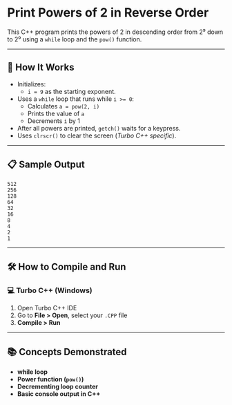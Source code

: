 # Print Powers of 2 in Reverse Order

This C++ program prints the powers of 2 in descending order from 2⁹ down to 2⁰ using a `while` loop and the `pow()` function.

---

## 🚀 How It Works

- Initializes:
  - `i = 9` as the starting exponent.
- Uses a `while` loop that runs while `i >= 0`:
  - Calculates `a = pow(2, i)`
  - Prints the value of `a`
  - Decrements `i` by 1
- After all powers are printed, `getch()` waits for a keypress.
- Uses `clrscr()` to clear the screen (*Turbo C++ specific*).

---

## 📋 Sample Output

```
512
256
128
64
32
16
8
4
2
1
```

---

## 🛠️ How to Compile and Run

### 💻 Turbo C++ (Windows)

1. Open Turbo C++ IDE  
2. Go to **File > Open**, select your `.CPP` file  
3. **Compile > Run**

---

## 📚 Concepts Demonstrated
- **while loop**
- **Power function (`pow()`)**
- **Decrementing loop counter**
- **Basic console output in C++**
